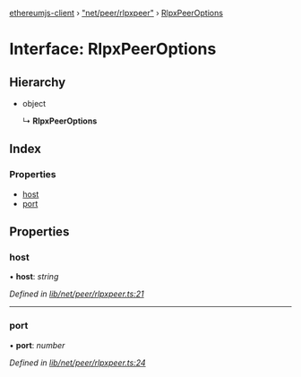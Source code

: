[ethereumjs-client](../README.md) › ["net/peer/rlpxpeer"](../modules/_net_peer_rlpxpeer_.md) › [RlpxPeerOptions](_net_peer_rlpxpeer_.rlpxpeeroptions.md)

# Interface: RlpxPeerOptions

## Hierarchy

* object

  ↳ **RlpxPeerOptions**

## Index

### Properties

* [host](_net_peer_rlpxpeer_.rlpxpeeroptions.md#host)
* [port](_net_peer_rlpxpeer_.rlpxpeeroptions.md#port)

## Properties

###  host

• **host**: *string*

*Defined in [lib/net/peer/rlpxpeer.ts:21](https://github.com/ethereumjs/ethereumjs-client/blob/master/lib/net/peer/rlpxpeer.ts#L21)*

___

###  port

• **port**: *number*

*Defined in [lib/net/peer/rlpxpeer.ts:24](https://github.com/ethereumjs/ethereumjs-client/blob/master/lib/net/peer/rlpxpeer.ts#L24)*
